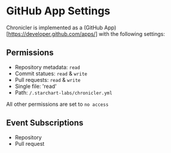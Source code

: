 # GitHub App Settings

Chronicler is implemented as a (GitHub App)[https://developer.github.com/apps/] with the following settings:

## Permissions

- Repository metadata: 		`read`
- Commit statues:			`read` & `write`
- Pull requests:  			`read` & `write`
- Single file:				'read'
 - Path: `/.starchart-labs/chronicler.yml`

All other permissions are set to `no access`

## Event Subscriptions

- Repository
- Pull request